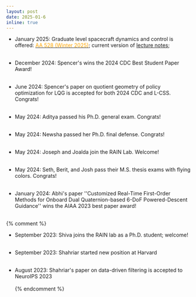 ```yaml
---
layout: post
date: 2025-01-6
inline: true
---
```


- January 2025: Graduate level spacecraft dynamics and control is offered: [<span style="color: orange;"> AA 528 (Winter 2025)</span>](/528-course/); current version of <a href="https://www.dropbox.com/scl/fi/jquwldbmcmbre2nuyoqn6/mehran-lecture-notes-528-W2025.pdf?rlkey=328o4ycq79c7bquyuowcte5n8&st=ol955bi0&dl=0" target="_blank">lecture notes</a>; <br /><br />

- December 2024: Spencer's wins the 2024 CDC Best Student Paper Award!<br /><br />

- June 2024: Spencer's paper on quotient geometry of policy optimization for LQG is accepted for both 2024 CDC and L-CSS. Congrats!<br /><br />

- May 2024: Aditya passed his Ph.D. general exam. Congrats!<br /><br />

- May 2024: Newsha passed her Ph.D. final defense. Congrats!<br /><br />

- May 2024: Joseph and Joalda join the RAIN Lab. Welcome!<br /><br />

- May 2024: Seth, Berit, and Josh pass their M.S. thesis exams with flying colors. Congrats!<br /><br />

- January 2024: Abhi's paper ''Customized Real-Time First-Order Methods for Onboard Dual Quaternion-based 6-DoF Powered-Descent Guidance'' wins the AIAA 2023 best paper award!<br /><br />

{% comment %}
- September 2023: Shiva joins the RAIN lab as a Ph.D. student; welcome!<br /><br />

- September 2023: Shahriar started new position at Harvard<br /><br />

- August 2023: Shahriar's paper on data-driven filtering is accepted to NeuroIPS 2023 <br /><br />
{% endcomment %}